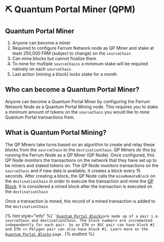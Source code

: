 # ⛏ Quantum Portal Miner (QPM)

## Quantum Portal Miner

1. Anyone can become a miner
2. Required to configure Ferrum Network node as QP Miner and stake at least 250,000 FRM (subject to change) on the `sourceChain`
3. Can mine blocks but cannot finalize them
4. To mine for multiple `sourceChains` a minimum stake will be required natively on each `sourceChain`
5. Last action (mining a block) locks stake for a month

## Who can become a Quantum Portal Miner?

Anyone can become a Quantum Portal Miner by configuring the Ferrum Network Node as a Quantum Portal Mining node. This requires you to stake a minimum amount of tokens on the `sourceChain` you would like to mine Quantum Portal transactions from.

## **What is Quantum Portal Mining?**

The QP Miners take turns based on an algorithm to create and relay these blocks from the `sourceChain` to the `destinationChain`. QP Miners do this by running the Ferrum Node as a QP Miner (QP Node). Once configured, this QP Node monitors the transactions on the network that they have set up to be miners and staked tokens on. The QP Node monitors transactions on the `sourceChain` and if new data is available, it creates a block every 15 seconds. After creating a block, the QP Node calls the `mineRemoteBlock` on the `destinationChain` in order to execute the transaction and mine the [QP Block](quantum-portal-blocks-qpb.md). It is considered a mined block after the transaction is executed on the `destinationChain`

Once a transaction is mined, the record of a mined transaction is added to the `destinationChain`

{% hint style="info" %}
``[`Quantum Portal Blocks`](quantum-portal-blocks-qpb.md)`are made up of a pair i.e. sourceChain and destinationChain. The block numbers are incremented independently for each pair. So an ETH <> BSC pair can have block #1 and ETH <> Polygon pair can also have block #1. Learn more on the` [`Quantum Portal Blocks`](quantum-portal-blocks-qpb.md) `page.`
{% endhint %}
